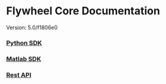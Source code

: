 # Flywheel Core Documentation
Version: 5.0/f1806e0

### [Python SDK](python/)

### [Matlab SDK](matlab/)

### [Rest API](swagger/index.html)

